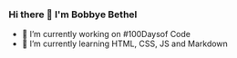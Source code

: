 ### Hi there 👋 I'm Bobbye Bethel

- 🔭 I’m currently working on #100Daysof Code
- 🌱 I’m currently learning HTML, CSS, JS and Markdown

<!--
**chelly242/chelly242** is a ✨ _special_ ✨ repository because its `README.md` (this file) appears on your GitHub profile.

- 🔭 I’m currently working on #100Daysof Code
- 🌱 I’m currently learning HTML, CSS, JS and Markdown
- 👯 I’m looking to collaborate on ...
- 🤔 I’m looking for help with ...
- ✨ 2020 Goals: 
- 💬 Ask me about ...
- 📫 How to reach me: ...
- 😄 Pronouns: ...
- ⚡ Fun fact: ...
-->
